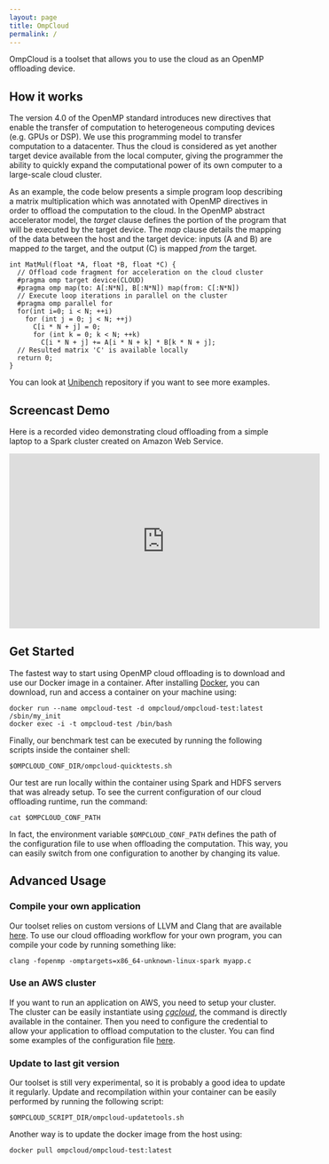```yaml
---
layout: page
title: OmpCloud
permalink: /
---
```


OmpCloud is a toolset that allows you to use the cloud as an OpenMP offloading device.

## How it works

The version 4.0 of the OpenMP standard introduces new directives that enable the transfer of computation to heterogeneous computing devices (e.g. GPUs or DSP). We use this programming model to transfer computation to a datacenter. Thus the cloud is considered as yet another target device available from the local computer, giving the programmer the ability to quickly expand the computational power of its own computer to a large-scale cloud cluster.

As an example, the code below presents a simple program loop describing a matrix multiplication which was annotated with OpenMP directives in order to offload the computation to the cloud. In the OpenMP abstract accelerator model, the *target* clause defines the portion of the program that will be executed by the target device. The *map* clause details the mapping of the data between the host and the target device:  inputs (A and B) are mapped *to* the target, and the output (C) is mapped *from* the target.

```
int MatMul(float *A, float *B, float *C) {
  // Offload code fragment for acceleration on the cloud cluster
  #pragma omp target device(CLOUD)
  #pragma omp map(to: A[:N*N], B[:N*N]) map(from: C[:N*N])
  // Execute loop iterations in parallel on the cluster
  #pragma omp parallel for
  for(int i=0; i < N; ++i)
    for (int j = 0; j < N; ++j)
      C[i * N + j] = 0;
      for (int k = 0; k < N; ++k)
        C[i * N + j] += A[i * N + k] * B[k * N + j];
  // Resulted matrix 'C' is available locally
  return 0;
}
```

You can look at [Unibench](https://github.com/ompcloud/Unibench) repository if you want to see more examples.

## Screencast Demo

Here is a recorded video demonstrating cloud offloading from a simple laptop to a Spark cluster created on Amazon Web Service.

<div class="embed-responsive embed-responsive-16by9">
  <iframe class="embed-responsive-item" width="560" height="315"
    src="https://www.youtube.com/embed/R5UhzOVrohU" frameborder="0"
    allowfullscreen="">
  </iframe>
</div>

## Get Started

The fastest way to start using OpenMP cloud offloading is to download and use our Docker image in a container.
After installing [Docker](https://docs.docker.com/engine/installation/), you can download, run and access a container on your machine using:

```
docker run --name ompcloud-test -d ompcloud/ompcloud-test:latest /sbin/my_init
docker exec -i -t ompcloud-test /bin/bash
```

Finally, our benchmark test can be executed by running the following scripts inside the container shell:

```
$OMPCLOUD_CONF_DIR/ompcloud-quicktests.sh
```

Our test are run locally within the container using Spark and HDFS servers that was already setup. To see the current configuration of our cloud offloading runtime, run the command:

```
cat $OMPCLOUD_CONF_PATH
```

In fact, the environment variable `$OMPCLOUD_CONF_PATH` defines the path of the configuration file to use when offloading the computation. This way, you can easily switch from one configuration to another by changing its value.

## Advanced Usage

### Compile your own application

Our toolset relies on custom versions of LLVM and Clang that are available [here](https://github.com/ompcloud). To use our cloud offloading workflow for your own program, you can compile your code by running something like:

```
clang -fopenmp -omptargets=x86_64-unknown-linux-spark myapp.c
```

### Use an AWS cluster

If you want to run an application on AWS, you need to setup your cluster. The cluster can be easily instantiate using [*cgcloud*](https://github.com/ompcloud/cgcloud), the  command is directly available in the container. Then you need to configure the credential to allow your application to offload computation to the cluster. You can find some examples of the configuration file [here](https://github.com/ompcloud/ompcloud-docker/tree/master/config-rtl-examples).

### Update to last git version

Our toolset is still very experimental, so it is probably a good idea to update it regularly. Update and recompilation within your container can be easily performed by running the following script:

```
$OMPCLOUD_SCRIPT_DIR/ompcloud-updatetools.sh
```

Another way is to update the docker image from the host using:

```
docker pull ompcloud/ompcloud-test:latest
```
